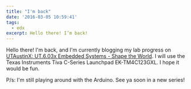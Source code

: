 ```yaml
---
title: "I'm back"
date: '2016-03-05 10:59:41'
tags:
  - edx
excerpt: Hello there! I’m back!
---
```


Hello there! I'm back, and I'm currently blogging my lab progress on [UTAustinX: UT.6.03x Embedded Systems - Shape the World](https://www.edx.org/course/embedded-systems-shape-world-utaustinx-ut-6-03x). I will use the Texas Instruments Tiva C-Series Launchpad EK-TM4C123GXL. I hope it would be fun.

P/s: I'm still playing around with the Arduino. See ya soon in a new series!
